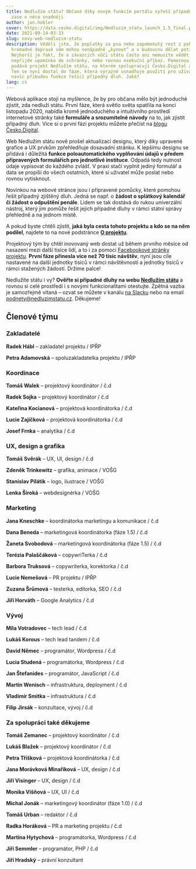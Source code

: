 ```yaml
---
title: Nedlužím státu? Občané díky novým funkcím portálu vyřeší případné dluhy
  zase o něco snadněji
author: jan.hobler
cover: https://data.cesko.digital/img/Nedluzim_statu_launch_1.5_final.png
date: 2021-09-14-03-33
slug: novy-web-nedluzim-statu
description: Věděli jste, že poplatky za psa nebo zapomenutý rest z pokuty v
  hromadné dopravě vám mohou nenápadně „kynout” a v budoucnu dělat potíže?
  Nejhorší je fakt, že o závazcích vůči státu často ani nemusíte vědět, dokud
  nepřijde upomínka do schránky, nebo rovnou exekuční příkaz. Pomocnou ruku
  podává projekt Nedlužím státu, na kterém spolupracují Česko.Digital a IPŘP.
  Ten se nyní dostal do fáze, která výrazně usnadňuje použití pro uživatele a
  navíc přibudou funkce řešící případný dluh. Jaké?
lang: cs
---
```

Webová aplikace stojí na myšlence, že by pro občana mělo být jednoduché zjistit, zda nedluží státu. První fáze, která světlo světa spatřila na konci listopadu 2020, nabídla kromě jednoduchého a intuitivního prostředí internetové stránky také **formuláře a srozumitelné návody** na to, jak zjistit případný dluh. Více si o první fázi projektu můžete přečíst na [blogu Česko.Digital](https://blog.cesko.digital/2020/11/nedluzim-statu).

Web Nedlužím státu nově prošel aktualizací designu, který díky upravené grafice a UX prvkům zpřehledňuje dosavadní stránku. K lepšímu designu se přidává i důležitá **funkce poloautomatického vyplňování údajů v předem připravených formulářích pro jednotlivé instituce**. Odpadá tedy nutnost údaje vypisovat do každého zvlášť. V praxi stačí vyplnit jediný formulář a data se propíší do všech ostatních, které si uživatel může poslat nebo rovnou vytisknout.

Novinkou na webové stránce jsou i připravené pomůcky, které pomohou řešit případný zjištěný dluh. Jedná se např. o **žádost o splátkový kalendář či žádost o odpuštění penále**. Lidem se tak dostává do rukou univerzální nástroj, který jim pomůže řešit jejich případné dluhy v rámci státní správy přehledně a na jednom místě.

A pokud byste chtěli zjistit, **jaká byla cesta tohoto projektu a kdo se na něm podílel**, najdete to na nové podstránce **[O projektu](https://nedluzimstatu.cz/o-projektu/)**.

Projektový tým by chtěl inovovaný web dostat už během prvního měsíce od nasazení mezi další tisíce lidí, a to i za pomoci [Facebookové stránky projektu](https://www.facebook.com/nedluzimstatu). **První fáze přinesla více než 70 tisíc návštěv**, nyní jsou cíle nastavené na další jednotky tisíců v rámci návštěvnosti a jednotky tisíců v rámci stažených žádostí. Držíme palce!

Nedlužíte státu i vy? **Ověřte si případné dluhy na webu [Nedlužím státu](https://nedluzimstatu.cz/)** a rovnou si celé prostředí i s novými funkcionalitami otestujte. Zpětná vazba je samozřejmě vítaná – ozvat se můžete v kanálu [na Slacku](https://cesko-digital.slack.com/archives/CHTQQN5AL) nebo na email [podnety@nedluzimstatu.cz](<>). Děkujeme!

## Členové týmu

### Zakladatelé

**Radek Hábl** – zakladatel projektu / IPŘP

**Petra Adamovská** – spoluzakladatelka projektu / IPŘP

### Koordinace

**Tomáš Walek** – projektový koordinátor / č.d

**Radek Sojka** – projektový koordinátor / č.d

**Kateřina Kocianová** – projektová koordinátorka / č.d

**Lucie Zajíčková** – projektová koordinátorka / č.d

**Josef Frnka** – analytika / č.d

### UX, design a grafika

**Tomáš Svěrák** – UX, UI, design / č.d

**Zdeněk Trinkewitz** – grafika, animace / VOŠG

**Stanislav Pilátik** – logo, ilustrace / VOŠG

**Lenka Široká** – webdesignérka / VOŠG

### Marketing

**Jana Kneschke** – koordinátorka marketingu a komunikace / č.d

**Dana Beneda** – marketingová koordinátorka (fáze 1.5) / č.d

**Žaneta Svobodová** – marketingová koordinátorka (fáze 1.5) / č.d

**Terézia Palaščáková** – copywriTerka / č.d

**Barbora Truksová** – copywriterka, korektorka / č.d

**Lucie Nemešová** – PR projektu / IPŘP

**Zuzana Šrůmová** – testerka, editorka, SEO / č.d

**Jiří Horváth** – Google Analytics / č.d

### Vývoj

**Míla Votradovec** – tech lead / č.d

**Lukáš Korous** – tech lead tandem / č.d

**David Němec** – programátor, Wordpress / č.d

**Lucia Studená** – programátorka, Wordpress / č.d

**Jan Štefanides** – programátor, JavaScript / č.d

**Martin Wenisch** – infrastruktura, deployment / č.d

**Vladimír Smitka** – infrastruktura / č.d

**Filip Jirsák** – konzultace, vývoj / č.d

### Za spolupráci také děkujeme

**Tomáš Zemanec** – projektový koordinátor / č.d

**Lukáš Blažek** – projektový koordinátor / č.d

**Petra Tříšková** – projektová koordinátorka / č.d

**Jana Morávková Minaříková** – UX, design / č.d

**Jiří Visinger** – UX, design / č.d

**Monika Višňová** – UX, UI / č.d

**Michal Jonák** – marketingový koordinátor (fáze 1.0) / č.d

**Tomáš Urban** – redaktor / č.d

**Radka Horáková** – PR a marketing projektu / č.d

**Martina Hytychová** – programátorka, Wordpress / č.d

**Jiří Semmler** – programátor, PHP / č.d

**Jiří Hradský** – právní konzultant